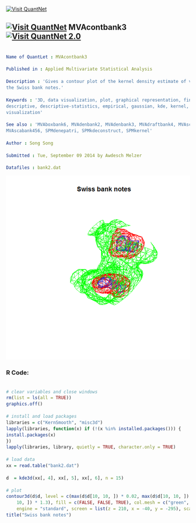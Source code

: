 
[<img src="https://github.com/QuantLet/Styleguide-and-FAQ/blob/master/pictures/banner.png" width="888" alt="Visit QuantNet">](http://quantlet.de/)

## [<img src="https://github.com/QuantLet/Styleguide-and-FAQ/blob/master/pictures/qloqo.png" alt="Visit QuantNet">](http://quantlet.de/) **MVAcontbank3** [<img src="https://github.com/QuantLet/Styleguide-and-FAQ/blob/master/pictures/QN2.png" width="60" alt="Visit QuantNet 2.0">](http://quantlet.de/)

```yaml

Name of QuantLet : MVAcontbank3

Published in : Applied Multivariate Statistical Analysis

Description : 'Gives a contour plot of the kernel density estimate of variables X4, X5 and X6 of
the Swiss bank notes.'

Keywords : '3D, data visualization, plot, graphical representation, financial, density,
descriptive, descriptive-statistics, empirical, gaussian, kde, kernel, smoothing, univariate,
visualization'

See also : 'MVAboxbank6, MVAdenbank2, MVAdenbank3, MVAdraftbank4, MVAscabank45, MVAscabank56,
MVAscabank456, SPMdenepatri, SPMkdeconstruct, SPMkernel'

Author : Song Song

Submitted : Tue, September 09 2014 by Awdesch Melzer

Datafiles : bank2.dat

```

![Picture1](MVAcontbank3_1.png)


### R Code:
```r

# clear variables and close windows
rm(list = ls(all = TRUE))
graphics.off()

# install and load packages
libraries = c("KernSmooth", "misc3d")
lapply(libraries, function(x) if (!(x %in% installed.packages())) {
install.packages(x)
})
lapply(libraries, library, quietly = TRUE, character.only = TRUE)

# load data
xx = read.table("bank2.dat")

d  = kde3d(xx[, 4], xx[, 5], xx[, 6], n = 15)

# plot
contour3d(d$d, level = c(max(d$d[10, 10, ]) * 0.02, max(d$d[10, 10, ]) * 0.5, max(d$d[10, 
    10, ]) * 1.3), fill = c(FALSE, FALSE, TRUE), col.mesh = c("green", "red", "blue"), 
    engine = "standard", screen = list(z = 210, x = -40, y = -295), scale = TRUE)
title("Swiss bank notes")

```
